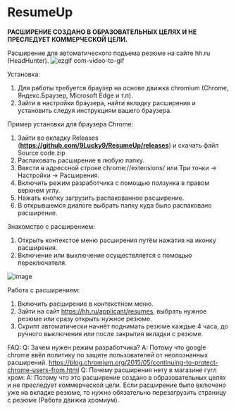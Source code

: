 # ResumeUp
**РАСШИРЕНИЕ СОЗДАНО В ОБРАЗОВАТЕЛЬНЫХ ЦЕЛЯХ И НЕ ПРЕСЛЕДУЕТ КОММЕРЧЕСКОЙ ЦЕЛИ.**

Расширение для автоматического подъема резюме на сайте hh.ru (HeadHunter).
![ezgif com-video-to-gif](https://github.com/9Lucky9/ResumeUp/assets/58329848/39aa0697-ef22-415a-b606-5f9c36e28119)

Установка:
1. Для работы требуется браузер на основе движка chromium (Chrome, Яндекс.Браузер, Microsoft Edge и т.п).
2. Зайти в настройки браузера, найти вкладку расширения и установить следуя инструкциям вашего браузера.

Пример установки для браузера Chrome:
1. Зайти во вкладку Releases (**https://github.com/9Lucky9/ResumeUp/releases**) и скачать файл Source code.zip
2. Распаковать расширение в любую папку.
3. Ввести в адрессной строке chrome://extensions/ или Три точки -> Настройки -> Расширения.
4. Включить режим разработчика с помощью ползунка в правом верхнем углу.
5. Нажать кнопку загрузить распакованное расширение.
6. В открывшемся диалоге выбрать папку куда было распаковано расширение.

Знакомство с расширением:
1. Открыть контекстое меню расширения путём нажатия на иконку расширения.
2. Включение или выключение осуществляется с помощью переключателя.

![image](https://github.com/9Lucky9/ResumeUp/assets/58329848/55c3166d-7caa-4880-888d-fef360ce9184)


Работа с расширением:
1. Включить расширение в контекстном меню.
2. Зайти на сайт https://hh.ru/applicant/resumes, выбрать нужное резюме или сразу открыть нужное резюме.
3. Скрипт автоматически начнёт поднимать резюме каждые 4 часа, до ручного выключения или после закрытия вкладки с резюме.

FAQ:
Q: Зачем нужен режим разработчика?
A: Потому что google chrome ввёл политику по защите пользователей от неопознанных расширений. https://blog.chromium.org/2015/05/continuing-to-protect-chrome-users-from.html
Q: Почему расширения нету в магазине гугл хром:
A: Потому что это расширение создано в образовательных целях и не преследует коммерческой цели.
Если расширение было включено уже на вкладке резюме, то нужно обязательно перезагрузить страницу с резюме (Работа движка хромиум).
